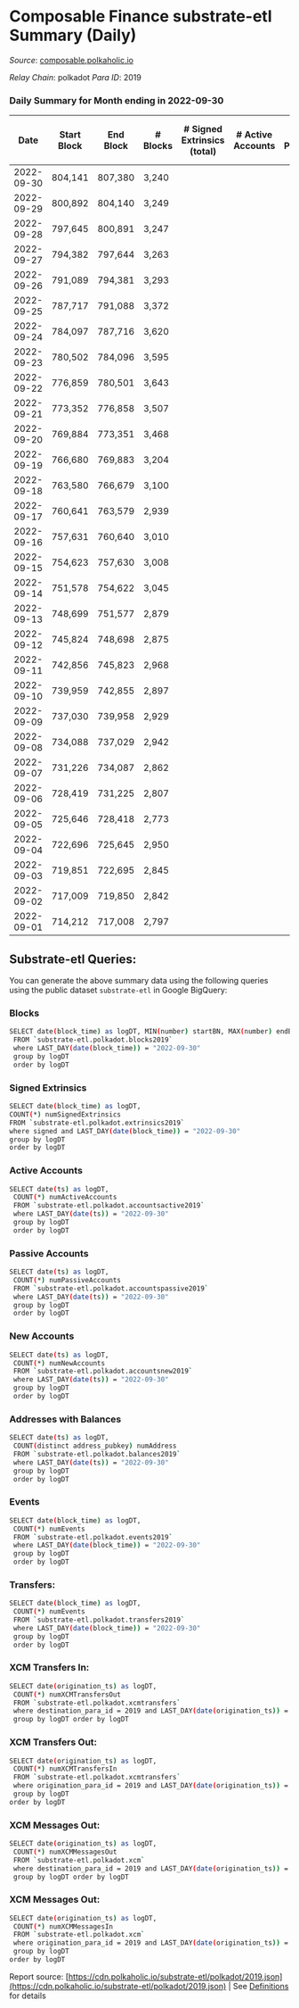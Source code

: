 # Composable Finance substrate-etl Summary (Daily)

_Source_: [composable.polkaholic.io](https://composable.polkaholic.io)

*Relay Chain*: polkadot
*Para ID*: 2019



### Daily Summary for Month ending in 2022-09-30


| Date | Start Block | End Block | # Blocks | # Signed Extrinsics (total) | # Active Accounts | # Passive | # New | # Addresses with Balances | # Events | # Transfers | # XCM Transfers In | # XCM Transfers Out | # XCM In | # XCM Out | Issues | 
| ---- | ----------- | --------- | -------- | --------------------------- | ----------------- | --------- | ----- | ------------------------- | -------- | ----------- | ------------------ | ------------------- | -------- | --------- | ------ |
| 2022-09-30 | 804,141 | 807,380 | 3,240 |  |  |  |  | 6 | 6,485 |   |   |   |  |  |  |
| 2022-09-29 | 800,892 | 804,140 | 3,249 |  |  |  |  |  | 6,500 |   |   |   |  |  |  |
| 2022-09-28 | 797,645 | 800,891 | 3,247 |  |  |  |  |  | 6,495 |   |   |   |  |  |  |
| 2022-09-27 | 794,382 | 797,644 | 3,263 |  |  |  |  |  | 6,528 |   |   |   |  |  |  |
| 2022-09-26 | 791,089 | 794,381 | 3,293 |  |  |  |  |  | 6,588 |   |   |   |  |  |  |
| 2022-09-25 | 787,717 | 791,088 | 3,372 |  |  |  |  |  | 6,746 |   |   |   |  |  |  |
| 2022-09-24 | 784,097 | 787,716 | 3,620 |  |  |  |  |  | 7,242 |   |   |   |  |  |  |
| 2022-09-23 | 780,502 | 784,096 | 3,595 |  |  |  |  |  | 7,192 |   |   |   |  |  |  |
| 2022-09-22 | 776,859 | 780,501 | 3,643 |  |  |  |  |  | 7,288 |   |   |   |  |  |  |
| 2022-09-21 | 773,352 | 776,858 | 3,507 |  |  |  |  |  | 7,016 |   |   |   |  |  |  |
| 2022-09-20 | 769,884 | 773,351 | 3,468 |  |  |  |  |  | 6,938 |   |   |   |  |  |  |
| 2022-09-19 | 766,680 | 769,883 | 3,204 |  |  |  |  | 6 | 6,410 |   |   |   |  |  |  |
| 2022-09-18 | 763,580 | 766,679 | 3,100 |  |  |  |  | 6 | 6,201 |   |   |   |  |  |  |
| 2022-09-17 | 760,641 | 763,579 | 2,939 |  |  |  |  | 6 | 5,880 |   |   |   |  |  |  |
| 2022-09-16 | 757,631 | 760,640 | 3,010 |  |  |  |  | 6 | 6,022 |   |   |   |  |  |  |
| 2022-09-15 | 754,623 | 757,630 | 3,008 |  |  |  |  | 6 | 6,020 |   |   |   |  |  |  |
| 2022-09-14 | 751,578 | 754,622 | 3,045 |  |  |  |  | 6 | 6,092 |   |   |   |  |  |  |
| 2022-09-13 | 748,699 | 751,577 | 2,879 |  |  |  |  | 6 | 5,760 |   |   |   |  |  |  |
| 2022-09-12 | 745,824 | 748,698 | 2,875 |  |  |  |  |  | 5,751 |   |   |   |  |  |  |
| 2022-09-11 | 742,856 | 745,823 | 2,968 |  |  |  |  |  | 5,938 |   |   |   |  |  |  |
| 2022-09-10 | 739,959 | 742,855 | 2,897 |  |  |  |  |  | 5,795 |   |   |   |  |  |  |
| 2022-09-09 | 737,030 | 739,958 | 2,929 |  |  |  |  |  | 5,860 |   |   |   |  |  |  |
| 2022-09-08 | 734,088 | 737,029 | 2,942 |  |  |  |  | 6 | 5,886 |   |   |   |  |  |  |
| 2022-09-07 | 731,226 | 734,087 | 2,862 |  |  |  |  | 6 | 5,725 |   |   |   |  |  |  |
| 2022-09-06 | 728,419 | 731,225 | 2,807 |  |  |  |  | 6 | 5,616 |   |   |   |  |  |  |
| 2022-09-05 | 725,646 | 728,418 | 2,773 |  |  |  |  | 6 | 5,547 |   |   |   |  |  |  |
| 2022-09-04 | 722,696 | 725,645 | 2,950 |  |  |  |  | 6 | 5,902 |   |   |   |  |  |  |
| 2022-09-03 | 719,851 | 722,695 | 2,845 |  |  |  |  | 6 | 5,692 |   |   |   |  |  |  |
| 2022-09-02 | 717,009 | 719,850 | 2,842 |  |  |  |  | 6 | 5,685 |   |   |   |  |  |  |
| 2022-09-01 | 714,212 | 717,008 | 2,797 |  |  |  |  | 6 | 5,596 |   |   |   |  |  |  |

## Substrate-etl Queries:
You can generate the above summary data using the following queries using the public dataset `substrate-etl` in Google BigQuery:

### Blocks
```bash
SELECT date(block_time) as logDT, MIN(number) startBN, MAX(number) endBN, COUNT(*) numBlocks 
 FROM `substrate-etl.polkadot.blocks2019`  
 where LAST_DAY(date(block_time)) = "2022-09-30" 
 group by logDT 
 order by logDT
```

### Signed Extrinsics
```bash
SELECT date(block_time) as logDT, 
COUNT(*) numSignedExtrinsics 
FROM `substrate-etl.polkadot.extrinsics2019`  
where signed and LAST_DAY(date(block_time)) = "2022-09-30" 
group by logDT 
order by logDT
```

### Active Accounts
```bash
SELECT date(ts) as logDT, 
 COUNT(*) numActiveAccounts 
 FROM `substrate-etl.polkadot.accountsactive2019` 
 where LAST_DAY(date(ts)) = "2022-09-30" 
 group by logDT 
 order by logDT
```

### Passive Accounts
```bash
SELECT date(ts) as logDT, 
 COUNT(*) numPassiveAccounts 
 FROM `substrate-etl.polkadot.accountspassive2019` 
 where LAST_DAY(date(ts)) = "2022-09-30" 
 group by logDT 
 order by logDT
```

### New Accounts
```bash
SELECT date(ts) as logDT, 
 COUNT(*) numNewAccounts 
 FROM `substrate-etl.polkadot.accountsnew2019` 
 where LAST_DAY(date(ts)) = "2022-09-30" 
 group by logDT
 order by logDT
```

### Addresses with Balances
```bash
SELECT date(ts) as logDT,
 COUNT(distinct address_pubkey) numAddress 
 FROM `substrate-etl.polkadot.balances2019` 
 where LAST_DAY(date(ts)) = "2022-09-30" 
 group by logDT 
 order by logDT
```

### Events
```bash
SELECT date(block_time) as logDT, 
 COUNT(*) numEvents 
 FROM `substrate-etl.polkadot.events2019` 
 where LAST_DAY(date(block_time)) = "2022-09-30" 
 group by logDT 
 order by logDT
```

### Transfers:
```bash
SELECT date(block_time) as logDT, 
 COUNT(*) numEvents 
 FROM `substrate-etl.polkadot.transfers2019` 
 where LAST_DAY(date(block_time)) = "2022-09-30" 
 group by logDT 
 order by logDT
```

### XCM Transfers In:
```bash
SELECT date(origination_ts) as logDT, 
 COUNT(*) numXCMTransfersOut 
 FROM `substrate-etl.polkadot.xcmtransfers` 
 where destination_para_id = 2019 and LAST_DAY(date(origination_ts)) = "2022-09-30" 
 group by logDT order by logDT
```

### XCM Transfers Out:
```bash
SELECT date(origination_ts) as logDT, 
 COUNT(*) numXCMTransfersIn 
 FROM `substrate-etl.polkadot.xcmtransfers` 
 where origination_para_id = 2019 and LAST_DAY(date(origination_ts)) = "2022-09-30" 
 group by logDT 
order by logDT
```

### XCM Messages Out:
```bash
SELECT date(origination_ts) as logDT, 
 COUNT(*) numXCMMessagesOut 
 FROM `substrate-etl.polkadot.xcm` 
 where destination_para_id = 2019 and LAST_DAY(date(origination_ts)) = "2022-09-30" 
 group by logDT order by logDT
```

### XCM Messages Out:
```bash
SELECT date(origination_ts) as logDT, 
 COUNT(*) numXCMMessagesIn 
 FROM `substrate-etl.polkadot.xcm` 
 where origination_para_id = 2019 and LAST_DAY(date(origination_ts)) = "2022-09-30" 
 group by logDT 
order by logDT
```


Report source: [https://cdn.polkaholic.io/substrate-etl/polkadot/2019.json](https://cdn.polkaholic.io/substrate-etl/polkadot/2019.json) | See [Definitions](/DEFINITIONS.md) for details
